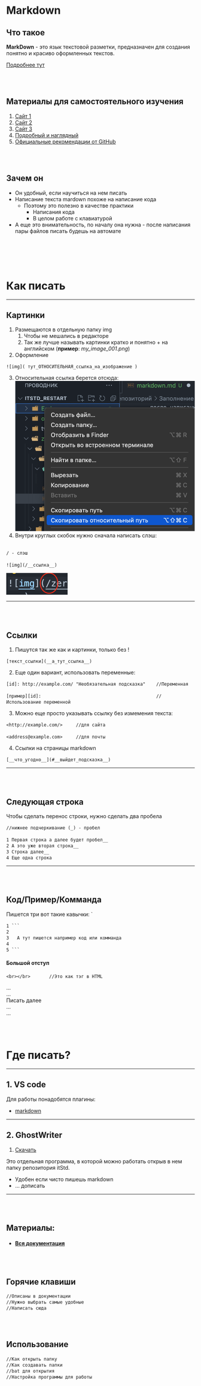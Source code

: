 # Markdown 

## Что такое
**MarkDown** - это язык текстовой разметки, предназначен для создания понятно и красиво оформленных текстов.

[Подробнее тут](https://lifehacker.ru/chto-takoe-markdown/)

<br></br>

## Материалы для самостоятельного изучения
1. [Сайт 1](https://guides.hexlet.io/ru/markdown/)
2. [Сайт 2](https://lpgenerator.ru/blog/2016/03/20/kak-pisat-razmetku-markdown/)
3. [Сайт 3](https://doka.guide/tools/markdown/)
4. [Подробный и наглядный](https://paulradzkov.com/2014/markdown_cheatsheet/)
5. [Официальные рекомендации от GitHub](https://gist.github.com/Jekins/2bf2d0638163f1294637)

<br></br>

## Зачем он 
- Он удобный, если научиться на нем писать 
- Написание текста mardown похоже на написание кода
  - Поэтому это полезно в качестве практики 
    - Написания кода 
    - В целом работе с клавиатурой 
- А еще это внимательность, по началу она нужна - после написания пары файлов писать будешь на автомате 

<br></br>
<br></br>

# Как писать 
---
## Картинки 
1. Размещаются в отдельную папку img 
   1. Чтобы не мешались в редакторе 
   2. Так же лучше называть картинки кратко и понятно + на английском (**пример**: *my_image_001.png*)
2. Оформление 
```
![img]( тут_ОТНОСИТЕЛЬНАЯ_ссылка_на_изображение )
```
3. Относительная ссылка берется отсюда: 
![img](/zero/info/Репозиторий/Заполнение/img/scrn_1.png)
4. Внутри круглых скобок нужно сначала написать слэш: 
```

/ - слэш 

![img](/__ссылка__)

```

![img](/zero/info/Репозиторий/Заполнение/img/scrn_2.png)


---

<br></br>

## Ссылки 
1. Пишутся так же как и картинки, только без ! 
```
[текст_ссылки](__а_тут_ссылка__)
```
2. Еще один вариант, использовать переменные: 
```
[id]: http://example.com/ "Необязательная подсказка"    //Переменная

[пример][id]:                                           //Использование переменной
```

3. Можно еще просто указывать ссылку без измемения текста: 
```
<http://example.com/>     //для сайта

<address@example.com>     //для почты
```
4. Ссылки на страницы markdown 
```
[__что_угодно__](#__выйдет_подсказка__)
```
---
<br></br>

## Следующая строка
Чтобы сделать перенос строки, нужно сделать два пробела 
```
//нижнее подчеркивание (_) - пробел

1 Первая строка а далее будет пробел__
2 А это уже вторая строка__
3 Строка далее__
4 Еще одна строка
```

---

<br></br>

## Код/Пример/Комманда 
Пишется три вот такие кавычки: `
```
1 ```
2
3   А тут пишется например код или комманда 
4
5 ```
```

#### Большой отступ 
```
<br></br>       //Это как тэг в HTML 
```



...  
...  
 Писать далее  
...   
...  




<br></br>

# Где писать? 
---
## 1. VS code 
Для работы понадобятся плагины:
- [markdown](/two/Работа/Редакторы/VS_code/Плагины/md_plugins.md)


---


## 2. GhostWriter 
1. [Скачать](https://github.com/wereturtle/ghostwriter/releases/download/2.1.6/ghostwriter_2.1.6_win64_portable.zip)  

Это отдельная программа, в которой можно работать открыв в нем папку репозитория itStd. 
  - Удобен если чисто пишешь markdown 
  -  ... дописать
---
<br></br>

## Материалы:  
- #### [Вся документация](https://ghostwriter.kde.org/documentation/)



<br></br>

## Горячие клавиши
    //Описаны в документации  
    //Нужно выбрать самые удобные 
    //Написать сюда


<br></br>

## Использование 
    //Как открыть папку 
    //Как создавать папки 
    //bat для открытия 
    //Настройка программы для работы 











